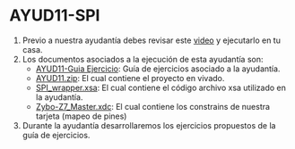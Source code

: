 # AYUD11-SPI

1. Previo a nuestra ayudantía debes revisar este [video]() y ejecutarlo en tu casa.
2. Los documentos asociados a la ejecución de esta ayudantía son:
    * [AYUD11-Guia Ejercicio]():  Guía de ejercicios asociado a la ayudantía. 
    * [AYUD11.zip](): El cual contiene el proyecto en vivado.
    * [SPI_wrapper.xsa](): El cual contiene el código archivo xsa utilizado en la ayudantía.  
    * [Zybo-Z7_Master.xdc](Zybo-Z7-Master.xdc):  El cual contiene los constrains de nuestra tarjeta (mapeo de pines)
3. Durante la ayudantía desarrollaremos los ejercicios propuestos de la guía de ejercicios.

